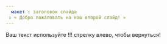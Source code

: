 ```yaml
---
  макет : заголовок слайда
 : « Добро пожаловать на наш второй слайд! »
---
```

Ваш текст используйте !!!
стрелку влево, чтобы вернуться!

